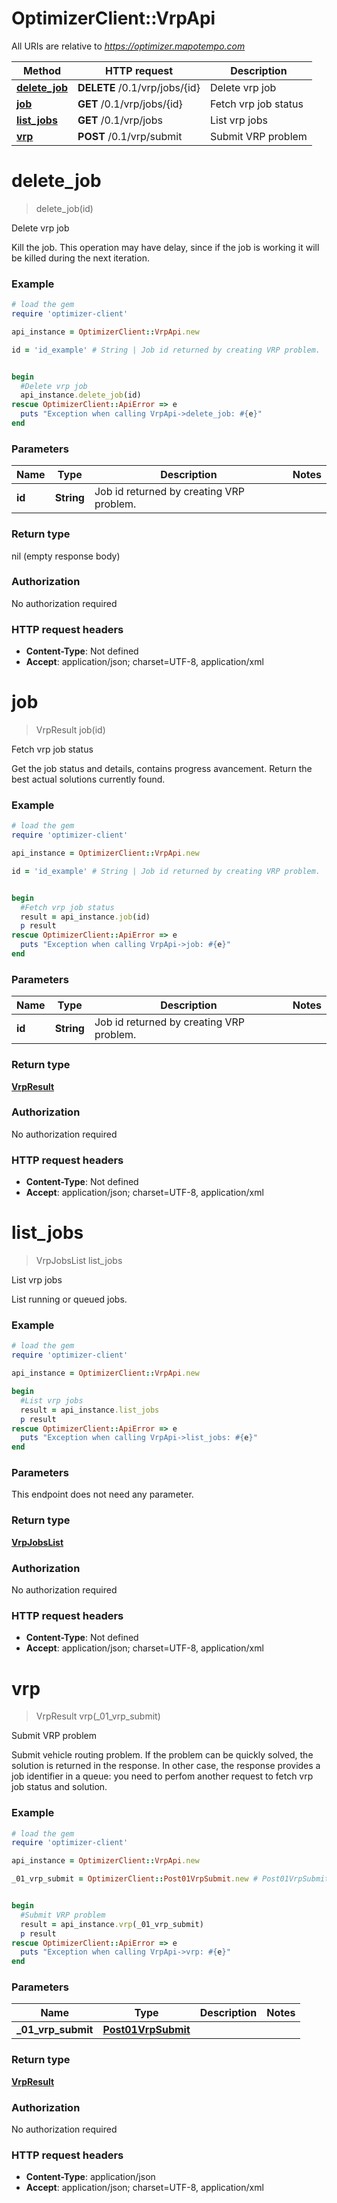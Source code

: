 # OptimizerClient::VrpApi

All URIs are relative to *https://optimizer.mapotempo.com*

Method | HTTP request | Description
------------- | ------------- | -------------
[**delete_job**](VrpApi.md#delete_job) | **DELETE** /0.1/vrp/jobs/{id} | Delete vrp job
[**job**](VrpApi.md#job) | **GET** /0.1/vrp/jobs/{id} | Fetch vrp job status
[**list_jobs**](VrpApi.md#list_jobs) | **GET** /0.1/vrp/jobs | List vrp jobs
[**vrp**](VrpApi.md#vrp) | **POST** /0.1/vrp/submit | Submit VRP problem


# **delete_job**
> delete_job(id)

Delete vrp job

Kill the job. This operation may have delay, since if the job is working it will be killed during the next iteration.

### Example
```ruby
# load the gem
require 'optimizer-client'

api_instance = OptimizerClient::VrpApi.new

id = 'id_example' # String | Job id returned by creating VRP problem.


begin
  #Delete vrp job
  api_instance.delete_job(id)
rescue OptimizerClient::ApiError => e
  puts "Exception when calling VrpApi->delete_job: #{e}"
end
```

### Parameters

Name | Type | Description  | Notes
------------- | ------------- | ------------- | -------------
 **id** | **String**| Job id returned by creating VRP problem. | 

### Return type

nil (empty response body)

### Authorization

No authorization required

### HTTP request headers

 - **Content-Type**: Not defined
 - **Accept**: application/json; charset=UTF-8, application/xml



# **job**
> VrpResult job(id)

Fetch vrp job status

Get the job status and details, contains progress avancement. Return the best actual solutions currently found.

### Example
```ruby
# load the gem
require 'optimizer-client'

api_instance = OptimizerClient::VrpApi.new

id = 'id_example' # String | Job id returned by creating VRP problem.


begin
  #Fetch vrp job status
  result = api_instance.job(id)
  p result
rescue OptimizerClient::ApiError => e
  puts "Exception when calling VrpApi->job: #{e}"
end
```

### Parameters

Name | Type | Description  | Notes
------------- | ------------- | ------------- | -------------
 **id** | **String**| Job id returned by creating VRP problem. | 

### Return type

[**VrpResult**](VrpResult.md)

### Authorization

No authorization required

### HTTP request headers

 - **Content-Type**: Not defined
 - **Accept**: application/json; charset=UTF-8, application/xml



# **list_jobs**
> VrpJobsList list_jobs

List vrp jobs

List running or queued jobs.

### Example
```ruby
# load the gem
require 'optimizer-client'

api_instance = OptimizerClient::VrpApi.new

begin
  #List vrp jobs
  result = api_instance.list_jobs
  p result
rescue OptimizerClient::ApiError => e
  puts "Exception when calling VrpApi->list_jobs: #{e}"
end
```

### Parameters
This endpoint does not need any parameter.

### Return type

[**VrpJobsList**](VrpJobsList.md)

### Authorization

No authorization required

### HTTP request headers

 - **Content-Type**: Not defined
 - **Accept**: application/json; charset=UTF-8, application/xml



# **vrp**
> VrpResult vrp(_01_vrp_submit)

Submit VRP problem

Submit vehicle routing problem. If the problem can be quickly solved, the solution is returned in the response. In other case, the response provides a job identifier in a queue: you need to perfom another request to fetch vrp job status and solution.

### Example
```ruby
# load the gem
require 'optimizer-client'

api_instance = OptimizerClient::VrpApi.new

_01_vrp_submit = OptimizerClient::Post01VrpSubmit.new # Post01VrpSubmit | 


begin
  #Submit VRP problem
  result = api_instance.vrp(_01_vrp_submit)
  p result
rescue OptimizerClient::ApiError => e
  puts "Exception when calling VrpApi->vrp: #{e}"
end
```

### Parameters

Name | Type | Description  | Notes
------------- | ------------- | ------------- | -------------
 **_01_vrp_submit** | [**Post01VrpSubmit**](Post01VrpSubmit.md)|  | 

### Return type

[**VrpResult**](VrpResult.md)

### Authorization

No authorization required

### HTTP request headers

 - **Content-Type**: application/json
 - **Accept**: application/json; charset=UTF-8, application/xml



